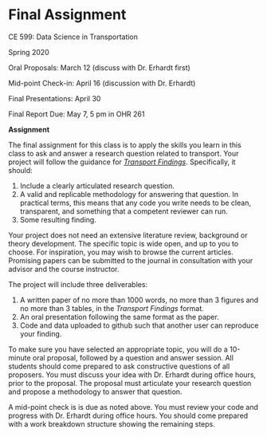 # Final Assignment

CE 599: Data Science in Transportation

Spring 2020

Oral Proposals:  March 12 (discuss with Dr. Erhardt first)

Mid-point Check-in: April 16 (discussion with Dr. Erhardt)

Final Presentations: April 30

Final Report Due: May 7, 5 pm in OHR 261

**Assignment**

The final assignment for this class is to apply the skills you learn in this class to ask and answer a research question related to transport.  Your project will follow the guidance for [*Transport Findings*](https://transportfindings.org/).  Specifically, it should: 

1. Include a clearly articulated research question.   
2. A valid and replicable methodology for answering that question.  In practical terms, this means that any code you write needs to be clean, transparent, and something that a competent reviewer can run. 
3. Some resulting finding.  

Your project does not need an extensive literature review, background or theory development.  The specific topic is wide open, and up to you to choose.  For inspiration, you may wish to browse the current articles.  Promising papers can be submitted to the journal in consultation with your advisor and the course instructor.  

The project will include three deliverables: 

1. A written paper of no more than 1000 words, no more than 3 figures and no more than 3 tables, in the *Transport Findings* format.
2. An oral presentation following the same format as the paper.  
3. Code and data uploaded to github such that another user can reproduce your finding. 

To make sure you have selected an appropriate topic, you will do a 10-minute oral proposal, followed by a question and answer session.  All students should come prepared to ask constructive questions of all proposers.  You must discuss your idea with Dr. Erhardt during office hours, prior to the proposal.  The proposal must articulate your research question and propose a methodology to answer that question.  

A mid-point check is is due as noted above.  You  must review your code and progress with Dr. Erhardt during office hours.  You should come prepared with a work breakdown structure showing the remaining steps.  
